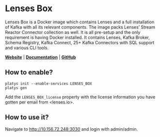 # Lenses Box

Lenses Box is a Docker image which contains Lenses and a full installation of Kafka with all its relevant components. The image packs Lenses’ Stream Reactor Connector collection as well. It is all pre-setup and the only requirement is having Docker installed. It contains Lenses, Kafka Broker, Schema Registry, Kafka Connect, 25+ Kafka Connectors with SQL support and various CLI tools.

**[Website](https://lenses.io/)** | **[Documentation](https://docs.lenses.io/3.0/dev/lenses-box/)** | **[GitHub](https://github.com/lensesio/fast-data-dev)**

## How to enable?

```
platys init --enable-services LENSES_BOX
platys gen
```

Add the `LENSES_BOX_license` property with the license information you have gotten per email from <lenses.io>.

## How to use it?

Navigate to <http://10.156.72.248:3030> and login with admin/admin.
